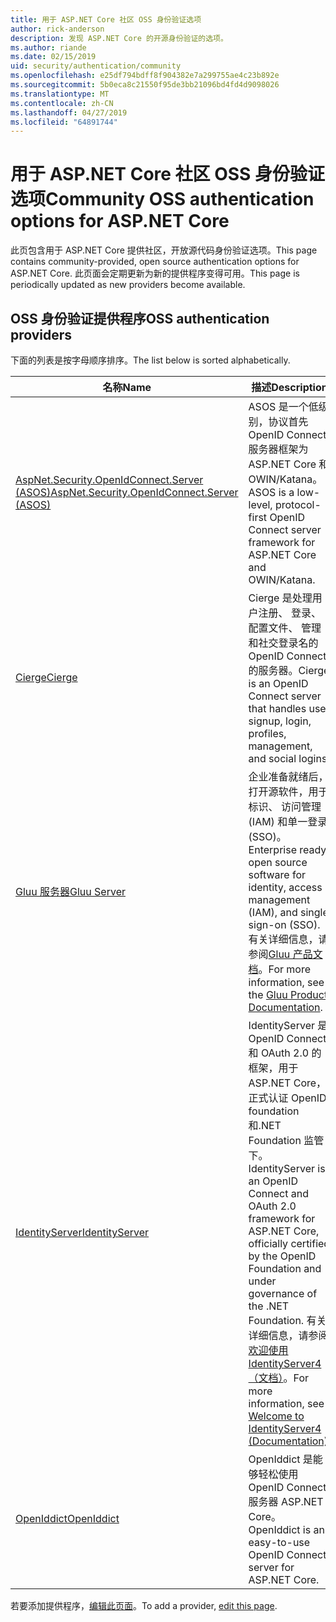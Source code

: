 ```yaml
---
title: 用于 ASP.NET Core 社区 OSS 身份验证选项
author: rick-anderson
description: 发现 ASP.NET Core 的开源身份验证的选项。
ms.author: riande
ms.date: 02/15/2019
uid: security/authentication/community
ms.openlocfilehash: e25df794bdff8f904382e7a299755ae4c23b892e
ms.sourcegitcommit: 5b0eca8c21550f95de3bb21096bd4fd4d9098026
ms.translationtype: MT
ms.contentlocale: zh-CN
ms.lasthandoff: 04/27/2019
ms.locfileid: "64891744"
---
```

# <a name="community-oss-authentication-options-for-aspnet-core"></a><span data-ttu-id="898cd-103">用于 ASP.NET Core 社区 OSS 身份验证选项</span><span class="sxs-lookup"><span data-stu-id="898cd-103">Community OSS authentication options for ASP.NET Core</span></span>

<span data-ttu-id="898cd-104">此页包含用于 ASP.NET Core 提供社区，开放源代码身份验证选项。</span><span class="sxs-lookup"><span data-stu-id="898cd-104">This page contains community-provided, open source authentication options for ASP.NET Core.</span></span> <span data-ttu-id="898cd-105">此页面会定期更新为新的提供程序变得可用。</span><span class="sxs-lookup"><span data-stu-id="898cd-105">This page is periodically updated as new providers become available.</span></span>

## <a name="oss-authentication-providers"></a><span data-ttu-id="898cd-106">OSS 身份验证提供程序</span><span class="sxs-lookup"><span data-stu-id="898cd-106">OSS authentication providers</span></span>

<span data-ttu-id="898cd-107">下面的列表是按字母顺序排序。</span><span class="sxs-lookup"><span data-stu-id="898cd-107">The list below is sorted alphabetically.</span></span>

| <span data-ttu-id="898cd-108">名称</span><span class="sxs-lookup"><span data-stu-id="898cd-108">Name</span></span> | <span data-ttu-id="898cd-109">描述</span><span class="sxs-lookup"><span data-stu-id="898cd-109">Description</span></span> |
| ---- | ----------- |
| [<span data-ttu-id="898cd-110">AspNet.Security.OpenIdConnect.Server (ASOS)</span><span class="sxs-lookup"><span data-stu-id="898cd-110">AspNet.Security.OpenIdConnect.Server (ASOS)</span></span>](https://github.com/aspnet-contrib/AspNet.Security.OpenIdConnect.Server) | <span data-ttu-id="898cd-111">ASOS 是一个低级别，协议首先 OpenID Connect 服务器框架为 ASP.NET Core 和 OWIN/Katana。</span><span class="sxs-lookup"><span data-stu-id="898cd-111">ASOS is a low-level, protocol-first OpenID Connect server framework for ASP.NET Core and OWIN/Katana.</span></span> |
| [<span data-ttu-id="898cd-112">Cierge</span><span class="sxs-lookup"><span data-stu-id="898cd-112">Cierge</span></span>](https://github.com/pwdless/Cierge) | <span data-ttu-id="898cd-113">Cierge 是处理用户注册、 登录、 配置文件、 管理和社交登录名的 OpenID Connect 的服务器。</span><span class="sxs-lookup"><span data-stu-id="898cd-113">Cierge is an OpenID Connect server that handles user signup, login, profiles, management, and social logins.</span></span> |
| [<span data-ttu-id="898cd-114">Gluu 服务器</span><span class="sxs-lookup"><span data-stu-id="898cd-114">Gluu Server</span></span>](https://gluu.org/) | <span data-ttu-id="898cd-115">企业准备就绪后，打开源软件，用于标识、 访问管理 (IAM) 和单一登录 (SSO)。</span><span class="sxs-lookup"><span data-stu-id="898cd-115">Enterprise ready, open source software for identity, access management (IAM), and single sign-on (SSO).</span></span> <span data-ttu-id="898cd-116">有关详细信息，请参阅[Gluu 产品文档](https://gluu.org/docs/)。</span><span class="sxs-lookup"><span data-stu-id="898cd-116">For more information, see the [Gluu Product Documentation](https://gluu.org/docs/).</span></span> |
| [<span data-ttu-id="898cd-117">IdentityServer</span><span class="sxs-lookup"><span data-stu-id="898cd-117">IdentityServer</span></span>](https://identityserver.io/) | <span data-ttu-id="898cd-118">IdentityServer 是 OpenID Connect 和 OAuth 2.0 的框架，用于 ASP.NET Core，正式认证 OpenID foundation 和.NET Foundation 监管下。</span><span class="sxs-lookup"><span data-stu-id="898cd-118">IdentityServer is an OpenID Connect and OAuth 2.0 framework for ASP.NET Core, officially certified by the OpenID Foundation and under governance of the .NET Foundation.</span></span> <span data-ttu-id="898cd-119">有关详细信息，请参阅[欢迎使用 IdentityServer4 （文档）](https://identityserver4.readthedocs.io/en/latest/)。</span><span class="sxs-lookup"><span data-stu-id="898cd-119">For more information, see [Welcome to IdentityServer4 (Documentation)](https://identityserver4.readthedocs.io/en/latest/).</span></span> |
| [<span data-ttu-id="898cd-120">OpenIddict</span><span class="sxs-lookup"><span data-stu-id="898cd-120">OpenIddict</span></span>](https://github.com/openiddict/openiddict-core) | <span data-ttu-id="898cd-121">OpenIddict 是能够轻松使用 OpenID Connect 服务器 ASP.NET Core。</span><span class="sxs-lookup"><span data-stu-id="898cd-121">OpenIddict is an easy-to-use OpenID Connect server for ASP.NET Core.</span></span> |

<span data-ttu-id="898cd-122">若要添加提供程序，[编辑此页面](https://github.com/login?return_to=https%3A%2F%2Fgithub.com%2Faspnet%2FDocs%2Fedit%2Fmaster%2Faspnetcore%2Fsecurity%2Fauthentication%2Fcommunity.md)。</span><span class="sxs-lookup"><span data-stu-id="898cd-122">To add a provider, [edit this page](https://github.com/login?return_to=https%3A%2F%2Fgithub.com%2Faspnet%2FDocs%2Fedit%2Fmaster%2Faspnetcore%2Fsecurity%2Fauthentication%2Fcommunity.md).</span></span>

